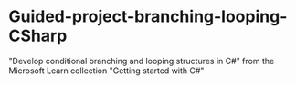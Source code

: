 # Guided-project-branching-looping-CSharp

"Develop conditional branching and looping structures in C#" from the Microsoft Learn collection "Getting started with C#"
